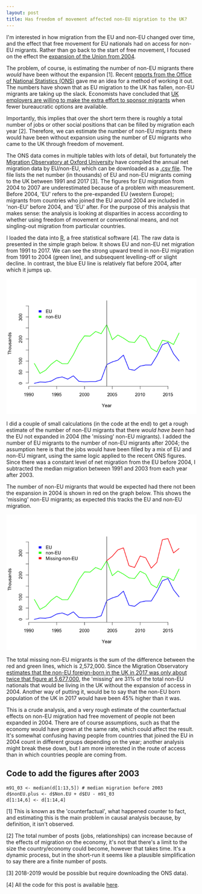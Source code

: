 ```yaml
---
layout: post
title: Has freedom of movement affected non-EU migration to the UK? 
---
```


I'm interested in how migration from the EU and non-EU changed over
time, and the effect that free movement for EU nationals had on access
for non-EU migrants. Rather than go back to the start of free movement,
I focused on the effect the [expansion of the Union from
2004](https://eu.boell.org/en/2014/06/10/europe-after-eastern-enlargement-european-union-2004-2014).

The problem, of course, is estimating the number of non-EU migrants
there *would* have been without the expansion [1]. Recent [reports from
the Office of National Statistics
(ONS)](https://www.ons.gov.uk/peoplepopulationandcommunity/populationandmigration/internationalmigration/bulletins/migrationstatisticsquarterlyreport/may2019)
gave me an idea for a method of working it out. The numbers have shown
that as EU migration to the UK has fallen, non-EU migrants are taking up
the slack. Economists have concluded that [UK employers are willing to
make the extra effort to sponsor
migrants](https://www.newstatesman.com/politics/staggers/2019/05/when-it-comes-immigration-uk-already-post-brexit-era)
when fewer bureaucratic options are available.

Importantly, this implies that over the short term there is roughly a
total number of jobs or other social positions that can be filled by
migration each year [2]. Therefore, we can estimate the number of non-EU
migrants there would have been without expansion using the number of EU
migrants who came to the UK through freedom of movement.

The ONS data comes in multiple tables with lots of detail, but
fortunately the [Migration Observatory at Oxford
University](https://migrationobservatory.ox.ac.uk/resources/briefings/long-term-international-migration-flows-to-and-from-the-uk/)
have compiled the annual net migration data by EU/non-EU, which can be
downloaded as a [.csv file](net-migration-by-citizen.csv). The file
lists the net number (in thousands) of EU and non-EU migrants coming to
the UK between 1991 and 2017 [3]. The figures for EU migration from 2004
to 2007 are underestimated because of a problem with measurement. Before
2004, 'EU' refers to the pre-expanded EU (western Europe); migrants from
countries who joined the EU around 2004 are included in 'non-EU' before
2004, and 'EU' after. For the purpose of this analysis that makes sense:
the analysis is looking at disparities in access according to whether
using freedom of movement or conventional means, and not singling-out
migration from particular countries.

I loaded the data into [R](https://www.r-project.org), a free
statistical software [4]. The raw data is presented in the simple graph
below. It shows EU and non-EU net migration from 1991 to 2017. We can
see the strong upward trend in non-EU migration from 1991 to 2004 (green
line), and subsequent levelling-off or slight decline. In contrast, the
blue EU line is relatively flat before 2004, after which it jumps up.

![](../files/Migration/Graph_files/figure-markdown_strict/unnamed-chunk-1-1.png)

I did a couple of small calculations (in the code at the end) to get a
rough estimate of the number of non-EU migrants that there *would have
been* had the EU not expanded in 2004 (the 'missing' non-EU migrants). I
added the number of EU migrants to the number of non-EU migrants after
2004; the assumption here is that the jobs would have been filled by a
mix of EU and non-EU migrant, using the same logic applied to the recent
ONS figures. Since there was a constant level of net migration from the
EU before 2004, I subtracted the median migration between 1991 and 2003
from each year after 2003.

The number of non-EU migrants that would be expected had there not been
the expansion in 2004 is shown in red on the graph below. This shows the
'missing' non-EU migrants; as expected this tracks the EU and non-EU
migration.

![](../files/Migration/Graph_files/figure-markdown_strict/unnamed-chunk-2-1.png)

The total missing non-EU migrants is the sum of the difference between
the red and green lines, which is 2,572,000. Since the Migration
Observatory [estimates that the non-EU foreign-born in the UK in 2017
was only about twice that figure at
5,677,000](https://migrationobservatory.ox.ac.uk/resources/briefings/migrants-in-the-uk-an-overview/),
the 'missing' are 31% of the total non-EU nationals that would be living
in the UK without the expansion of access in 2004. Another way of
putting it, would be to say that the non-EU born population of the UK in
2017 would have been 45% higher than it was.

This is a crude analysis, and a very rough estimate of the
counterfactual effects on non-EU migration had free movement of people
not been expanded in 2004. There are of course assumptions, such as
that the economy would have grown at the same rate, which could affect
the result. It's somewhat confusing having people from countries that
joined the EU in 2004 count in different groups depending on the year;
another analysis might break these down, but I am more interested in the
route of access than in which countries people are coming from.

## Code to add the figures after 2003

    m91_03 <- median(d[1:13,5]) # median migration before 2003
    d$nonEU.plus <- d$Non.EU + d$EU - m91_03
    d[1:14,6] <- d[1:14,4]

[1] This is known as the 'counterfactual', what happened counter to
fact, and estimating this is the main problem in causal analysis
because, by definition, it isn't observed.

[2] The total number of posts (jobs, relationships) can increase because
of the effects of migration on the economy, it's not that there's a
limit to the size the country/economy could become, however that takes
time. It's a dynamic process, but in the short-run it seems like a
plausible simplification to say there are a finite number of posts.

[3] 2018-2019 would be possible but require downloading the ONS data).

[4] All the code for this post is available [here](Graph.Rmd).


